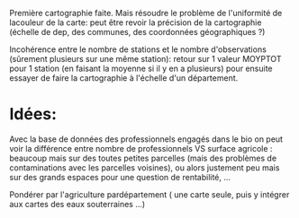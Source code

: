 Première cartographie faite. Mais résoudre le problème de l'uniformité de lacouleur de la carte: peut être revoir la précision de la cartographie (échelle de dep, des communes, des coordonnées géographiques ?)

Incohérence entre le nombre de stations et le nombre d'observations (sûrement plusieurs sur une même station): retour sur 1 valeur MOYPTOT pour 1 station (en faisant la moyenne si il y en a plusieurs) pour ensuite essayer de faire la cartographie à l'échelle d'un département.

# Idées:

Avec la base de données des professionnels engagés dans le bio on peut voir la différence entre nombre de professionnels VS surface agricole : beaucoup mais sur des toutes petites parcelles (mais des problèmes de contaminations avec les parcelles voisines), ou alors justement peu mais sur des grands espaces pour une question de rentabilité, ...

Pondérer par l'agriculture pardépartement ( une carte seule, puis y intégrer aux cartes des eaux souterraines ...)
